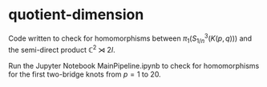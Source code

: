 # quotient-dimension

Code written to check for homomorphisms between $\pi_1(S^{3}_{1/n}(K(p,q)))$ and the semi-direct product $\mathbb{C}^2 \rtimes 2I$.

Run the Jupyter Notebook MainPipeline.ipynb to check for homomorphisms for the first two-bridge knots from $p = 1$ to $20$.
